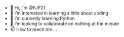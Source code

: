 - 👋 Hi, I’m @FJP21
- 👀 I’m interested in learning a little about coding
- 🌱 I’m currently learning Python
- 💞️ I’m looking to collaborate on nothing at the minute
- 📫 How to reach me ...

<!---
FJP21/FJP21 is a ✨ special ✨ repository because its `README.md` (this file) appears on your GitHub profile.
You can click the Preview link to take a look at your changes.
--->

